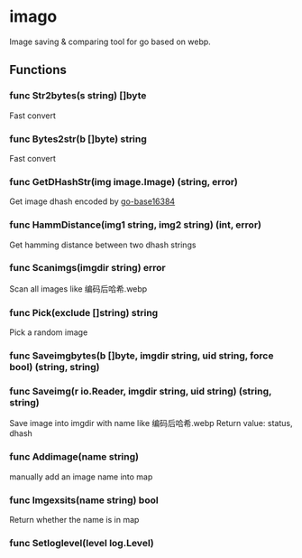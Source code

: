 # imago
Image saving & comparing tool for go based on webp.

## Functions
### func Str2bytes(s string) []byte
Fast convert
### func Bytes2str(b []byte) string
Fast convert
### func GetDHashStr(img image.Image) (string, error)
Get image dhash encoded by [go-base16384](https://github.com/fumiama/go-base16384)
### func HammDistance(img1 string, img2 string) (int, error)
Get hamming distance between two dhash strings
### func Scanimgs(imgdir string) error
Scan all images like 编码后哈希.webp
### func Pick(exclude []string) string
Pick a random image
### func Saveimgbytes(b []byte, imgdir string, uid string, force bool) (string, string)
### func Saveimg(r io.Reader, imgdir string, uid string) (string, string)
Save image into imgdir with name like 编码后哈希.webp
Return value: status, dhash
### func Addimage(name string)
manually add an image name into map
### func Imgexsits(name string) bool
Return whether the name is in map
### func Setloglevel(level log.Level)